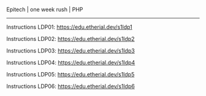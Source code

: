 Epitech | one week rush | PHP

---------------------------------------------------

Instructions LDP01: https://edu.etherial.dev/s1ldp1 

Instructions LDP02: https://edu.etherial.dev/s1ldp2 

Instructions LDP03: https://edu.etherial.dev/s1ldp3 

Instructions LDP04: https://edu.etherial.dev/s1ldp4

Instructions LDP05: https://edu.etherial.dev/s1ldp5 

Instructions LDP06: https://edu.etherial.dev/s1ldp6






